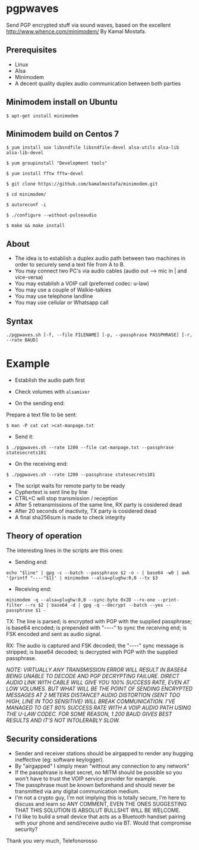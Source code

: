 # pgpwaves
Send PGP encrypted stuff via sound waves, based on the excellent http://www.whence.com/minimodem/ By Kamal Mostafa.


## Prerequisites
- Linux
- Alsa
- Minimodem
- A decent quality duplex audio communication between both parties


## Minimodem install on Ubuntu
`$ apt-get install minimodem`


## Minimodem build on Centos 7
```
$ yum install sox libsndfile libsndfile-devel alsa-utils alsa-lib alsa-lib-devel

$ yum groupinstall "Development tools"

$ yum install fftw fftw-devel

$ git clone https://github.com/kamalmostafa/minimodem.git

$ cd minimodem/

$ autoreconf -i

$ ./configure --without-pulseaudio

$ make && make install
```

## About
- The idea is to establish a duplex audio path between two machines in order to securely send a text file from A to B.
- You may connect two PC's via audio cables (audio out --> mic in | and vice-versa)
- You may establish a VOIP call (preferred codec: u-law)
- You may use a couple of Walkie-talkies
- You may use telephone landline
- You may use cellular or Whatsapp call


## Syntax
`./pgpwaves.sh [-f, --file FILENAME] [-p, --passphrase PASSPHRASE] [-r, --rate BAUD]`


# Example
- Establish the audio path first
- Check volumes with `alsamixer`

- On the sending end:

Prepare a text file to be sent:

`$ man -P cat cat >cat-manpage.txt`

- Send it:

`$ ./pgpwaves.sh --rate 1200 --file cat-manpage.txt --passphrase statesecrets101`

- On the receiving end:

`$ ./pgpwaves.sh --rate 1200 --passphrase statesecrets101`

- The script waits for remote party to be ready
- Cyphertext is sent line by line
- CTRL+C will stop transmission / reception
- After 5 retransmissions of the same line, RX party is cosidered dead
- After 20 seconds of inactivity, TX party is cosidered dead
- A final sha256sum is made to check integrity


## Theory of operation
The interesting lines in the scripts are this ones:

- Sending end:

`echo "$line" | gpg -c --batch --passphrase $2 -o - | base64 -w0 | awk '{printf "----"$1}' | minimodem --alsa=plughw:0,0 --tx $3`

- Receiving end:

`minimodem -q --alsa=plughw:0,0 --sync-byte 0x2D --rx-one --print-filter --rx $2 | base64 -d | gpg -q --decrypt --batch --yes --passphrase $1 -`

TX: The line is parsed; is encrypted with PGP with the supplied passphrase; is base64 encoded; is prepended with "----" to sync the receiving end; is FSK encoded and sent as audio signal.

RX: The audio is captured and FSK decoded; the "----" sync message is stripped; is base64 decoded; is decrypted with PGP with the supplied passphrase.

*NOTE: VIRTUALLY ANY TRANSMISSION ERROR WILL RESULT IN BASE64 BEING UNABLE TO DECODE AND PGP DECRYPTING FAILURE. DIRECT AUDIO LINK WITH CABLE WILL GIVE YOU 100% SUCCESS RATE, EVEN AT LOW VOLUMES. BUT WHAT WILL BE THE POINT OF SENDING ENCRYPTED MESSAGES AT 2 METERS DISTANCE? AUDIO DISTORTION (SENT TOO HIGH, LINE IN TOO SENSITIVE) WILL BREAK COMMUNICATION. I'VE MANAGED TO GET 80% SUCCESS RATE WITH A VOIP AUDIO PATH USING THE U-LAW CODEC. FOR SOME REASON, 1.200 BAUD GIVES BEST RESULTS AND IT'S NOT INTOLERABLY SLOW.* 


## Security considerations
- Sender and receiver stations should be airgapped to render any bugging ineffective (eg: software keylogger).
- By "airgapped" I simply mean "without any connection to any network"
- If the passphrase is kept secret, no MITM should be possible so you won't have to trust the VOIP service provider for example.
- The passphrase must be known beforehand and should never be transmitted via any digital communication medium.
- I'm not a crypto guy, I'm not implying this is totally secure, I'm here to discuss and learn so ANY COMMENT, EVEN THE ONES SUGGESTING THAT THIS SOLUTION IS ABSOLUT BULLSHIT WILL BE WELCOME.
- I'd like to build a small device that acts as a Bluetooth handset pairing with your phone and send/receive audio via BT. Would that compromise security?

Thank you very much,
Telefonorosso
